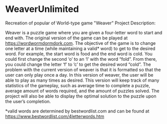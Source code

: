 # WeaverUnlimited
Recreation of popular of World-type game "Weaver"
Project Description:

Weaver is a puzzle game where you are given a four-letter word to start and end with. The original version of the game can be played at https://wordwormdormdork.com. The objective of the game is to change one letter at a time (while maintaining a valid* word) to get to the desired word. For example, the start word is food and the end word is cold. You could first change the second ‘o’ to an ‘l’ with the word “fold”. From there, you could change the letter ‘f’ to ‘c’ to get the desired word “cold”. The problem with the current version of weaver is that it is formatted so that the user can only play once a day. In this version of weaver, the user will be able to play as many times as desired. This version will keep track of many statistics of the gameplay, such as average time to complete a puzzle, average amount of words required, and the amount of puzzles solved. The project will also be able to display the optimal solution to the puzzle upon the user’s completion. 

*valid words are determined by bestwordlist.com and can be found at https://www.bestwordlist.com/4letterwords.htm
